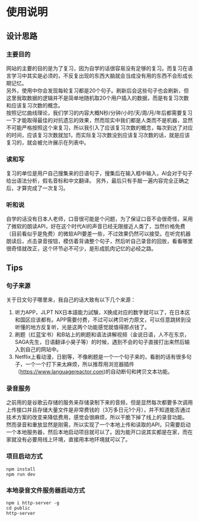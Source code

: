 # 使用说明
## 设计思路
### 主要目的
网站的主要的目的是为了复习，因为自学的话很容易没有足够的复习。而复习在语言学习中其实是必须的，不反复出现的东西大脑就会当成没有用的东西不会形成长期记忆。<br/>
另外，使用中你会发现每轮复习都是20个句子。刷新后会这些句子也会刷新，但这里我取数据的逻辑并不是简单地随机取20个用户插入的数据，而是有复习次数和应该复习次数的概念。<br/>
按照记忆曲线理论，我们学习的内容大概N秒/分钟/小时/天/周/月/年后都需要复习一下才能取得最佳的对抗遗忘的效果，然而现实中我们都是人类而不是机器，显然不可能严格按照这个来复习，所以我引入了应该复习次数的概念，每次到达了对应的时间，应该复习次数就加1，而实际复习次数没到应该复习次数的话，就是应该复习的，就会被允许展示在列表中。

### 读和写
复习的单位是用户自己搜集来的日语句子，搜集后在输入框中输入，AI会对于句子给出语法分析，假名音标和中文翻译。
另外，最后只有手敲一遍内容完全正确之后，才算完成了一次复习。

### 听和说
自学的话没有日本人老师，口音很可能是个问题，为了保证口音不会很奇怪，采用了微软的朗读API，好在这个时代AI的声音已经无限接近人类了，当然价格免费（目前看似乎是免费）的微软API要差一些，不过效果仍然可以接受。在听完机器朗读后，点击录音按钮，模仿着背诵整个句子，然后听自己录音的回放，看看哪里很奇怪就改正，这个环节必不可少，是形成肌肉记忆的必经之路。

## Tips
### 句子来源
关于日文句子哪里来，我自己的话大致有以下几个来源：
1. 听力APP，JLPT NX日本語能力試験，X换成对应的数字就可以了，在日本区和国区应该都有。APP需要付费，不过可以拷贝听力原文，可以任意跳转到没听懂的地方反复听，光是这两个功能感觉就值得那点钱了。
2. 刷题（红蓝宝书）和B站上的刷题和语法讲解视频（金说日语，人不在东京，SAGA先生，日语翻译小昊子等）的时候，遇到不会的句子直接打出来然后输入到自己的网站中。
3. Netflix上看动漫，日剧等，不像刷题是一个一个句子来的，看剧的话有很多句子，一个一个打下来太麻烦，所以推荐用浏览器插件（https://www.languagereactor.com)的自动断句和拷贝文本功能。
### 录音服务
之前用的是谷歌云存储的服务来存储录制下来的音频，但是显然每次都要多次调用上传接口并且存储大量文件是非常费钱的（3万多日元1个月），并不知道能否通过技术方案的改变来降低费用，感觉会很麻烦，所以干脆下掉了线上的录音功能。<br/>
然而录音和重放显然是刚需，所以实现了一个本地上传和读取的API，只需要启动一个本地服务器，然后本地启动项目就可以了。因为能开口说其实都是在家，而在家就没有必要用线上环境，直接用本地环境就可以了。<br/>
### 项目启动方式
```
npm install 
npm run dev
```
### 本地录音文件服务器启动方式
```
npm i http-server -g
cd public
http-server
```

